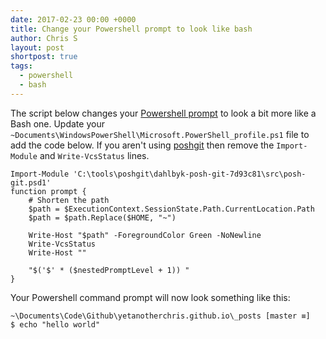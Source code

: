 ```yaml
---
date: 2017-02-23 00:00 +0000
title: Change your Powershell prompt to look like bash
author: Chris S
layout: post
shortpost: true
tags:
  - powershell
  - bash
---
```

The script below changes your [Powershell prompt](https://msdn.microsoft.com/en-us/powershell/reference/3.0/microsoft.powershell.core/about/about_prompts) to look a bit more like a Bash one. Update your `~Documents\WindowsPowerShell\Microsoft.PowerShell_profile.ps1` file to add the code below. If you aren't using [poshgit](https://github.com/dahlbyk/posh-git/wiki/Customizing-Your-PowerShell-Prompt) then remove the `Import-Module` and `Write-VcsStatus` lines.

    Import-Module 'C:\tools\poshgit\dahlbyk-posh-git-7d93c81\src\posh-git.psd1'
    function prompt {
        # Shorten the path
        $path = $ExecutionContext.SessionState.Path.CurrentLocation.Path
        $path = $path.Replace($HOME, "~") 

        Write-Host "$path" -ForegroundColor Green -NoNewline
        Write-VcsStatus
        Write-Host ""
        
        "$('$' * ($nestedPromptLevel + 1)) "
    }
    

Your Powershell command prompt will now look something like this:    

    ~\Documents\Code\Github\yetanotherchris.github.io\_posts [master ≡]
    $ echo "hello world"

